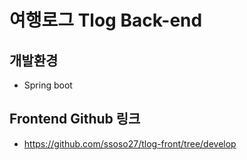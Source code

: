 # 여행로그 Tlog Back-end

## 개발환경
- Spring boot 

## Frontend Github 링크
- https://github.com/ssoso27/tlog-front/tree/develop
